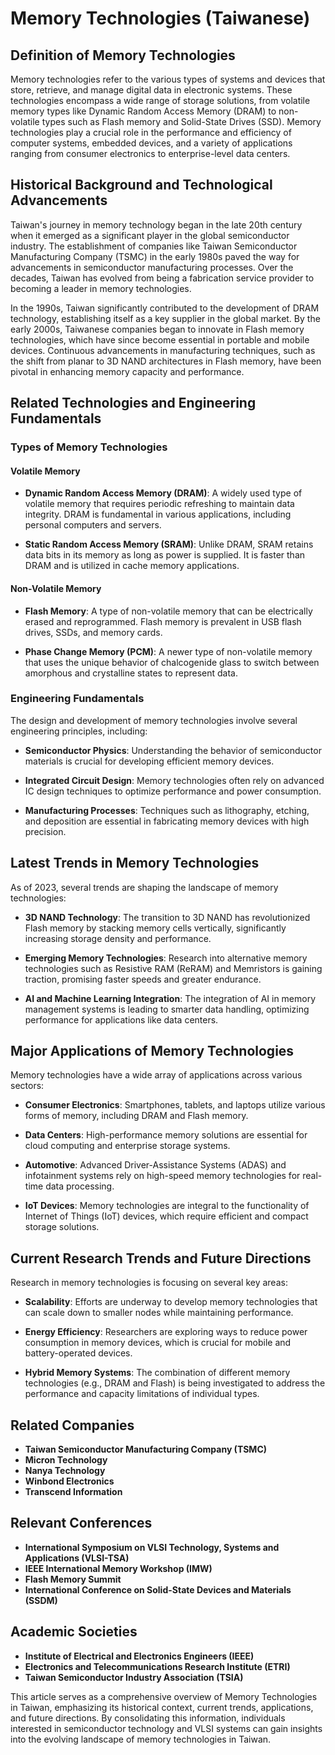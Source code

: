 # Memory Technologies (Taiwanese)

## Definition of Memory Technologies

Memory technologies refer to the various types of systems and devices that store, retrieve, and manage digital data in electronic systems. These technologies encompass a wide range of storage solutions, from volatile memory types like Dynamic Random Access Memory (DRAM) to non-volatile types such as Flash memory and Solid-State Drives (SSD). Memory technologies play a crucial role in the performance and efficiency of computer systems, embedded devices, and a variety of applications ranging from consumer electronics to enterprise-level data centers.

## Historical Background and Technological Advancements

Taiwan's journey in memory technology began in the late 20th century when it emerged as a significant player in the global semiconductor industry. The establishment of companies like Taiwan Semiconductor Manufacturing Company (TSMC) in the early 1980s paved the way for advancements in semiconductor manufacturing processes. Over the decades, Taiwan has evolved from being a fabrication service provider to becoming a leader in memory technologies.

In the 1990s, Taiwan significantly contributed to the development of DRAM technology, establishing itself as a key supplier in the global market. By the early 2000s, Taiwanese companies began to innovate in Flash memory technologies, which have since become essential in portable and mobile devices. Continuous advancements in manufacturing techniques, such as the shift from planar to 3D NAND architectures in Flash memory, have been pivotal in enhancing memory capacity and performance.

## Related Technologies and Engineering Fundamentals

### Types of Memory Technologies

#### Volatile Memory

- **Dynamic Random Access Memory (DRAM)**: A widely used type of volatile memory that requires periodic refreshing to maintain data integrity. DRAM is fundamental in various applications, including personal computers and servers.

- **Static Random Access Memory (SRAM)**: Unlike DRAM, SRAM retains data bits in its memory as long as power is supplied. It is faster than DRAM and is utilized in cache memory applications.

#### Non-Volatile Memory

- **Flash Memory**: A type of non-volatile memory that can be electrically erased and reprogrammed. Flash memory is prevalent in USB flash drives, SSDs, and memory cards.

- **Phase Change Memory (PCM)**: A newer type of non-volatile memory that uses the unique behavior of chalcogenide glass to switch between amorphous and crystalline states to represent data.

### Engineering Fundamentals

The design and development of memory technologies involve several engineering principles, including:

- **Semiconductor Physics**: Understanding the behavior of semiconductor materials is crucial for developing efficient memory devices.

- **Integrated Circuit Design**: Memory technologies often rely on advanced IC design techniques to optimize performance and power consumption.

- **Manufacturing Processes**: Techniques such as lithography, etching, and deposition are essential in fabricating memory devices with high precision.

## Latest Trends in Memory Technologies

As of 2023, several trends are shaping the landscape of memory technologies:

- **3D NAND Technology**: The transition to 3D NAND has revolutionized Flash memory by stacking memory cells vertically, significantly increasing storage density and performance.

- **Emerging Memory Technologies**: Research into alternative memory technologies such as Resistive RAM (ReRAM) and Memristors is gaining traction, promising faster speeds and greater endurance.

- **AI and Machine Learning Integration**: The integration of AI in memory management systems is leading to smarter data handling, optimizing performance for applications like data centers.

## Major Applications of Memory Technologies

Memory technologies have a wide array of applications across various sectors:

- **Consumer Electronics**: Smartphones, tablets, and laptops utilize various forms of memory, including DRAM and Flash memory.

- **Data Centers**: High-performance memory solutions are essential for cloud computing and enterprise storage systems.

- **Automotive**: Advanced Driver-Assistance Systems (ADAS) and infotainment systems rely on high-speed memory technologies for real-time data processing.

- **IoT Devices**: Memory technologies are integral to the functionality of Internet of Things (IoT) devices, which require efficient and compact storage solutions.

## Current Research Trends and Future Directions

Research in memory technologies is focusing on several key areas:

- **Scalability**: Efforts are underway to develop memory technologies that can scale down to smaller nodes while maintaining performance.

- **Energy Efficiency**: Researchers are exploring ways to reduce power consumption in memory devices, which is crucial for mobile and battery-operated devices.

- **Hybrid Memory Systems**: The combination of different memory technologies (e.g., DRAM and Flash) is being investigated to address the performance and capacity limitations of individual types.

## Related Companies

- **Taiwan Semiconductor Manufacturing Company (TSMC)**
- **Micron Technology**
- **Nanya Technology**
- **Winbond Electronics**
- **Transcend Information**

## Relevant Conferences

- **International Symposium on VLSI Technology, Systems and Applications (VLSI-TSA)**
- **IEEE International Memory Workshop (IMW)**
- **Flash Memory Summit**
- **International Conference on Solid-State Devices and Materials (SSDM)**

## Academic Societies

- **Institute of Electrical and Electronics Engineers (IEEE)**
- **Electronics and Telecommunications Research Institute (ETRI)**
- **Taiwan Semiconductor Industry Association (TSIA)**

This article serves as a comprehensive overview of Memory Technologies in Taiwan, emphasizing its historical context, current trends, applications, and future directions. By consolidating this information, individuals interested in semiconductor technology and VLSI systems can gain insights into the evolving landscape of memory technologies in Taiwan.